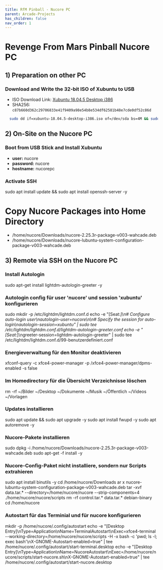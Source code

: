 ```yaml
---
title: RfM Pinball - Nucore PC
parent: Arcade-Projects
has_children: false
nav_order: 1
---
```


# Revenge From Mars Pinball Nucore PC

## 1) Preparation on other PC
### Download and Write the 32-bit ISO of Xubuntu to USB
- ISO Download Link: [Xubuntu 18.04.5 Desktop i386](https://cdimage.ubuntu.com/xubuntu/releases/18.04/release/xubuntu-18.04.5-desktop-i386.iso)
- SHA256: `c87b660d362c29706833e41f9409a98e54b8e534df62581b48e7cde0df52c86d`

```bash
  sudo dd if=xubuntu-18.04.5-desktop-i386.iso of=/dev/sda bs=4M && sudo sync
```
## 2) On-Site on the Nucore PC
### Boot from USB Stick and Install Xubuntu
- **user:** nucore
- **password:** nucore
- **hostname:** nucorepc

### Activate SSH
sudo apt install update && sudo apt install openssh-server -y

# Copy Nucore Packages into Home Directory
- /home/nucore/Downloads/nucore-2.25.3r-package-v003-wahcade.deb
- /home/nucore/Downloads/nucore-lubuntu-system-configuration-package-v003-wahcade.deb

## 3) Remote via SSH on the Nucore PC

### Install Autologin
sudo apt-get install lightdm-autologin-greeter -y

### Autologin config für user 'nucore' und session 'xubuntu' konfigurieren
sudo mkdir -p /etc/lightdm/lightdm.conf.d
echo -e "[Seat:*]\n# Configure auto-login user\nautologin-user=nucore\n\n# Specify the session for auto-login\nautologin-session=xubuntu" | sudo tee /etc/lightdm/lightdm.conf.d/lightdm-autologin-greeter.conf
echo -e "[Seat:*]\ngreeter-session=lightdm-autologin-greeter" | sudo tee /etc/lightdm/lightdm.conf.d/99-benutzerdefiniert.conf

### Energieverwaltung für den Monitor deaktivieren
xfconf-query -c xfce4-power-manager -p /xfce4-power-manager/dpms-enabled -s false

### Im Homedirectory für die Übersicht Verzeichnisse löschen
rm -rf ~/Bilder ~/Desktop ~/Dokumente ~/Musik ~/Öffentlich ~/Videos ~/Vorlagen

### Updates installieren
sudo apt update && sudo apt upgrade -y 
sudo apt install fwupd -y
sudo apt autoremove -y

### Nucore-Pakete installieren
sudo dpkg -i /home/nucore/Downloads/nucore-2.25.3r-package-v003-wahcade.deb
sudo apt-get -f install -y

### Nucore-Config-Paket nicht installiere, sondern nur Scripts extrahieren
sudo apt install binutils -y
cd /home/nucore/Downloads
ar x nucore-lubuntu-system-configuration-package-v003-wahcade.deb
tar -xvf data.tar.* --directory=/home/nucore/nucore --strip-components=4 ./home/nucore/nucore/scripts
rm -rf control.tar.* data.tar.* debian-binary
cd /home/nucore

### Autostart für das Terminial und für nucore konfigurieren
mkdir -p /home/nucore/.config/autostart
echo -e "[Desktop Entry]\nType=Application\nName=TerminalAutostart\nExec=xfce4-terminal --working-directory=/home/nucore/nucore/scripts -H -x bash -c 'pwd; ls -l; exec bash'\nX-GNOME-Autostart-enabled=true" | tee /home/nucore/.config/autostart/start-terminal.desktop
echo -e "[Desktop Entry]\nType=Application\nName=NucoreAutostart\nExec=/home/nucore/nucore/scripts/start-nucore.sh\nX-GNOME-Autostart-enabled=true" | tee /home/nucore/.config/autostart/start-nucore.desktop
